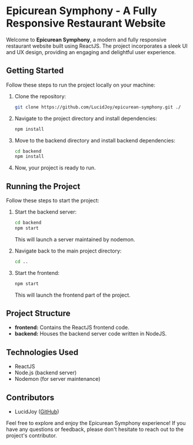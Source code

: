 # Epicurean Symphony - A Fully Responsive Restaurant Website

Welcome to **Epicurean Symphony**, a modern and fully responsive restaurant website built using ReactJS. The project incorporates a sleek UI and UX design, providing an engaging and delightful user experience.

## Getting Started

Follow these steps to run the project locally on your machine:

1. Clone the repository:

   ```bash
   git clone https://github.com/LucidJoy/epicurean-symphony.git ./
   ```

2. Navigate to the project directory and install dependencies:

   ```bash
   npm install
   ```

3. Move to the backend directory and install backend dependencies:

   ```bash
   cd backend
   npm install
   ```

4. Now, your project is ready to run.

## Running the Project

Follow these steps to start the project:

1. Start the backend server:

   ```bash
   cd backend
   npm start
   ```

   This will launch a server maintained by nodemon.

2. Navigate back to the main project directory:

   ```bash
   cd ..
   ```

3. Start the frontend:

   ```bash
   npm start
   ```

   This will launch the frontend part of the project.

## Project Structure

- **frontend:** Contains the ReactJS frontend code.
- **backend:** Houses the backend server code written in NodeJS.

## Technologies Used

- ReactJS
- Node.js (backend server)
- Nodemon (for server maintenance)

## Contributors

- LucidJoy ([GitHub](https://github.com/LucidJoy))

Feel free to explore and enjoy the Epicurean Symphony experience! If you have any questions or feedback, please don't hesitate to reach out to the project's contributor.
